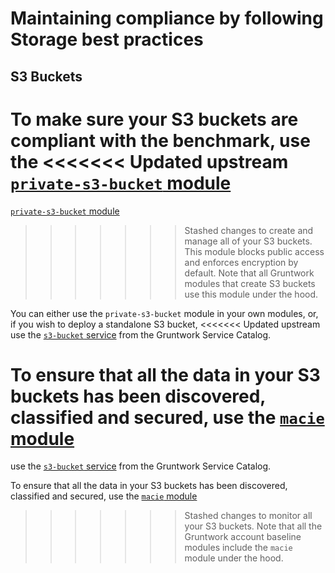 # Maintaining compliance by following Storage best practices

## S3 Buckets

To make sure your S3 buckets are compliant with the benchmark, use the
<<<<<<< Updated upstream
[`private-s3-bucket` module](https://github.com/tnn-gruntwork-io/terraform-aws-security/tree/master/modules/private-s3-bucket)
=======
[`private-s3-bucket` module](https://github.com/tnn-gruntwork-io/terraform-aws-security/tree/master/modules/private-s3-bucket)
>>>>>>> Stashed changes
to create and manage all of your S3 buckets. This module blocks public access and enforces encryption by default. Note
that all Gruntwork modules that create S3 buckets use this module under the hood.

You can either use the `private-s3-bucket` module in your own modules, or, if you wish to deploy a standalone S3 bucket,
<<<<<<< Updated upstream
use the [`s3-bucket` service](https://github.com/tnn-gruntwork-io/terraform-aws-service-catalog/blob/master/modules/data-stores/s3-bucket/)
from the Gruntwork Service Catalog.

To ensure that all the data in your S3 buckets has been discovered, classified and secured, use the
[`macie` module](https://github.com/tnn-gruntwork-io/terraform-aws-cis-service-catalog/tree/master/modules/security/macie)
=======
use the [`s3-bucket` service](https://github.com/tnn-gruntwork-io/terraform-aws-service-catalog/blob/master/modules/data-stores/s3-bucket/)
from the Gruntwork Service Catalog.

To ensure that all the data in your S3 buckets has been discovered, classified and secured, use the
[`macie` module](https://github.com/tnn-gruntwork-io/terraform-aws-cis-service-catalog/tree/master/modules/security/macie)
>>>>>>> Stashed changes
to monitor all your S3 buckets. Note that all the Gruntwork account baseline modules include the `macie` module under
the hood.
